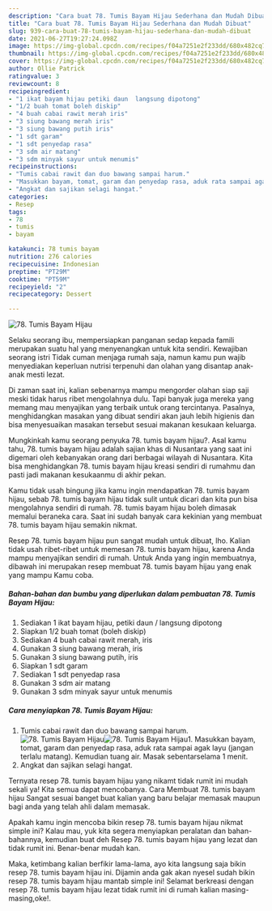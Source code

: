 ```yaml
---
description: "Cara buat 78. Tumis Bayam Hijau Sederhana dan Mudah Dibuat"
title: "Cara buat 78. Tumis Bayam Hijau Sederhana dan Mudah Dibuat"
slug: 939-cara-buat-78-tumis-bayam-hijau-sederhana-dan-mudah-dibuat
date: 2021-06-27T19:27:24.098Z
image: https://img-global.cpcdn.com/recipes/f04a7251e2f233dd/680x482cq70/78-tumis-bayam-hijau-foto-resep-utama.jpg
thumbnail: https://img-global.cpcdn.com/recipes/f04a7251e2f233dd/680x482cq70/78-tumis-bayam-hijau-foto-resep-utama.jpg
cover: https://img-global.cpcdn.com/recipes/f04a7251e2f233dd/680x482cq70/78-tumis-bayam-hijau-foto-resep-utama.jpg
author: Ollie Patrick
ratingvalue: 3
reviewcount: 8
recipeingredient:
- "1 ikat bayam hijau petiki daun  langsung dipotong"
- "1/2 buah tomat boleh diskip"
- "4 buah cabai rawit merah iris"
- "3 siung bawang merah iris"
- "3 siung bawang putih iris"
- "1 sdt garam"
- "1 sdt penyedap rasa"
- "3 sdm air matang"
- "3 sdm minyak sayur untuk menumis"
recipeinstructions:
- "Tumis cabai rawit dan duo bawang sampai harum."
- "Masukkan bayam, tomat, garam dan penyedap rasa, aduk rata sampai agak layu (jangan terlalu matang). Kemudian tuang air. Masak sebentarselama 1 menit."
- "Angkat dan sajikan selagi hangat."
categories:
- Resep
tags:
- 78
- tumis
- bayam

katakunci: 78 tumis bayam 
nutrition: 276 calories
recipecuisine: Indonesian
preptime: "PT29M"
cooktime: "PT59M"
recipeyield: "2"
recipecategory: Dessert

---
```



![78. Tumis Bayam Hijau](https://img-global.cpcdn.com/recipes/f04a7251e2f233dd/680x482cq70/78-tumis-bayam-hijau-foto-resep-utama.jpg)

Selaku seorang ibu, mempersiapkan panganan sedap kepada famili merupakan suatu hal yang menyenangkan untuk kita sendiri. Kewajiban seorang istri Tidak cuman menjaga rumah saja, namun kamu pun wajib menyediakan keperluan nutrisi terpenuhi dan olahan yang disantap anak-anak mesti lezat.

Di zaman  saat ini, kalian sebenarnya mampu mengorder olahan siap saji meski tidak harus ribet mengolahnya dulu. Tapi banyak juga mereka yang memang mau menyajikan yang terbaik untuk orang tercintanya. Pasalnya, menghidangkan masakan yang dibuat sendiri akan jauh lebih higienis dan bisa menyesuaikan masakan tersebut sesuai makanan kesukaan keluarga. 



Mungkinkah kamu seorang penyuka 78. tumis bayam hijau?. Asal kamu tahu, 78. tumis bayam hijau adalah sajian khas di Nusantara yang saat ini digemari oleh kebanyakan orang dari berbagai wilayah di Nusantara. Kita bisa menghidangkan 78. tumis bayam hijau kreasi sendiri di rumahmu dan pasti jadi makanan kesukaanmu di akhir pekan.

Kamu tidak usah bingung jika kamu ingin mendapatkan 78. tumis bayam hijau, sebab 78. tumis bayam hijau tidak sulit untuk dicari dan kita pun bisa mengolahnya sendiri di rumah. 78. tumis bayam hijau boleh dimasak memalui beraneka cara. Saat ini sudah banyak cara kekinian yang membuat 78. tumis bayam hijau semakin nikmat.

Resep 78. tumis bayam hijau pun sangat mudah untuk dibuat, lho. Kalian tidak usah ribet-ribet untuk memesan 78. tumis bayam hijau, karena Anda mampu menyajikan sendiri di rumah. Untuk Anda yang ingin membuatnya, dibawah ini merupakan resep membuat 78. tumis bayam hijau yang enak yang mampu Kamu coba.

<!--inarticleads1-->

##### Bahan-bahan dan bumbu yang diperlukan dalam pembuatan 78. Tumis Bayam Hijau:

1. Sediakan 1 ikat bayam hijau, petiki daun / langsung dipotong
1. Siapkan 1/2 buah tomat (boleh diskip)
1. Sediakan 4 buah cabai rawit merah, iris
1. Gunakan 3 siung bawang merah, iris
1. Gunakan 3 siung bawang putih, iris
1. Siapkan 1 sdt garam
1. Sediakan 1 sdt penyedap rasa
1. Gunakan 3 sdm air matang
1. Gunakan 3 sdm minyak sayur untuk menumis




<!--inarticleads2-->

##### Cara menyiapkan 78. Tumis Bayam Hijau:

1. Tumis cabai rawit dan duo bawang sampai harum.
<img src="https://img-global.cpcdn.com/steps/9e59815a93aa9423/160x128cq70/78-tumis-bayam-hijau-langkah-memasak-1-foto.jpg" alt="78. Tumis Bayam Hijau"><img src="https://img-global.cpcdn.com/steps/bf10a0bad8135bcb/160x128cq70/78-tumis-bayam-hijau-langkah-memasak-1-foto.jpg" alt="78. Tumis Bayam Hijau">1. Masukkan bayam, tomat, garam dan penyedap rasa, aduk rata sampai agak layu (jangan terlalu matang). Kemudian tuang air. Masak sebentarselama 1 menit.
1. Angkat dan sajikan selagi hangat.




Ternyata resep 78. tumis bayam hijau yang nikamt tidak rumit ini mudah sekali ya! Kita semua dapat mencobanya. Cara Membuat 78. tumis bayam hijau Sangat sesuai banget buat kalian yang baru belajar memasak maupun bagi anda yang telah ahli dalam memasak.

Apakah kamu ingin mencoba bikin resep 78. tumis bayam hijau nikmat simple ini? Kalau mau, yuk kita segera menyiapkan peralatan dan bahan-bahannya, kemudian buat deh Resep 78. tumis bayam hijau yang lezat dan tidak rumit ini. Benar-benar mudah kan. 

Maka, ketimbang kalian berfikir lama-lama, ayo kita langsung saja bikin resep 78. tumis bayam hijau ini. Dijamin anda gak akan nyesel sudah bikin resep 78. tumis bayam hijau mantab simple ini! Selamat berkreasi dengan resep 78. tumis bayam hijau lezat tidak rumit ini di rumah kalian masing-masing,oke!.

